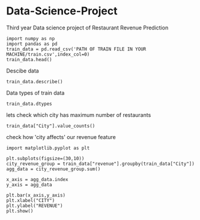 # Data-Science-Project

Third year Data science project of Restaurant Revenue Prediction

    import numpy as np
    import pandas as pd
    train_data = pd.read_csv('PATH OF TRAIN FILE IN YOUR MACHINE/train.csv',index_col=0)
    train_data.head()

Descibe data

    train_data.describe()

Data types of train data

    train_data.dtypes

lets check which city has maximum number of restaurants

    train_data["City"].value_counts()
    
check how 'city affects' our revenue feature

    import matplotlib.pyplot as plt

    plt.subplots(figsize=(30,10))
    city_revenue_group = train_data["revenue"].groupby(train_data["City"])
    agg_data = city_revenue_group.sum()

    x_axis = agg_data.index
    y_axis = agg_data

    plt.bar(x_axis,y_axis)
    plt.xlabel("CITY")
    plt.ylabel("REVENUE")
    plt.show()
